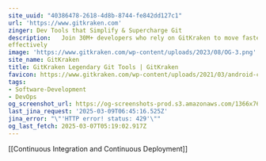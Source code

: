 ```yaml
---
site_uuid: "40386478-2618-4d8b-8744-fe842dd127c1"
url: 'https://www.gitkraken.com'
zinger: Dev Tools that Simplify & Supercharge Git
description:   Join 30M+ developers who rely on GitKraken to move faster and collaborate more
effectively
image: 'https://www.gitkraken.com/wp-content/uploads/2023/08/OG-3.png'
site_name: GitKraken
title: GitKraken Legendary Git Tools | GitKraken
favicon: https://www.gitkraken.com/wp-content/uploads/2021/03/android-chrome-144x144-1.png
tags:
- Software-Development
- DevOps
og_screenshot_url: https://og-screenshots-prod.s3.amazonaws.com/1366x768/80/false/6ae854199fdfc039fc39607e0a3f9991ecc9410f20b30490b9d9bf3a5ef1a39c.jpeg
last_jina_request: '2025-03-09T06:45:16.525Z'
jina_error: "\"'HTTP error! status: 429'\""
og_last_fetch: 2025-03-07T05:19:02.917Z
---
```

[[Continuous Integration and Continuous Deployment]]
